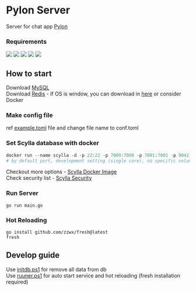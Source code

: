 # Pylon Server
Server for chat app [Pylon](https://github.com/PylonSchema)  

### Requirements
<div>
<img src="https://img.shields.io/badge/Go-00ADD8?style=flat-square&logo=Go&logoColor=ffffff"/>
<img src="https://img.shields.io/badge/MySQL-4479A1?style=flat-square&logo=MySQL&logoColor=ffffff"/>
<img src="https://img.shields.io/badge/PowerShell-5391FE?style=flat-square&logo=PowerShell&logoColor=ffffff"/>
<img src="https://img.shields.io/badge/Docker-2496ED?style=flat-square&logo=Docker&logoColor=ffffff"/>
<img src="https://img.shields.io/badge/ScyllaDB-6CD5E7?style=flat-squarse&logo=ScyllaDB&logoColor=ffffff"/>
</div>  


## How to start
Download [MySQL](https://www.mysql.com/downloads/)  
Download [Redis](https://redis.io/download/) - If OS is window, you can download in [here](https://github.com/microsoftarchive/redis/releases) or consider Docker  

### Make config file
ref [example.toml](./example.toml) file and change file name to conf.toml

### Set Scylla database with docker
```powershell
docker run --name scylla -d -p 22:22 -p 7000:7000 -p 7001:7001 -p 9042:9042 -p 9160:9160 -p 9180:9180 scylladb/scylla --smp 1
# by default port, development setting (single core), no specific volumn
```
Checkout more options - [Scylla Docker Image](https://hub.docker.com/r/scylladb/scylla/)  
Check security list - [Scylla Security](https://opensource.docs.scylladb.com/stable/operating-scylla/security/security-checklist.html)  

### Run Server
```
go run main.go
```

### Hot Reloading
```
go install github.com/zzwx/fresh@latest
fresh
```

## Develop guide
Use [initdb.ps1](./initdb.ps1) for remove all data from db  
Use [ruuner.ps1](./runner.ps1) for auto start service and hot reloading (fresh installation required)  